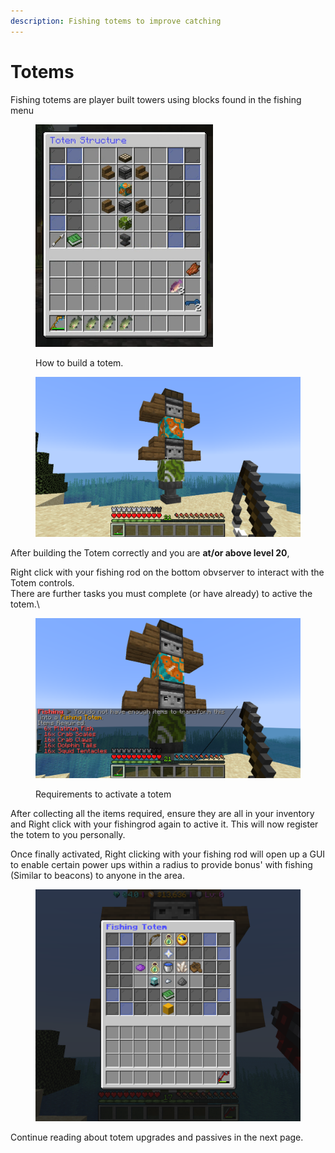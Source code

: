 ```yaml
---
description: Fishing totems to improve catching
---
```


# Totems

Fishing totems are player built towers using blocks found in the fishing menu

<figure><img src="../../.gitbook/assets/totem_gui.png" alt="" width="284"><figcaption><p>How to build a totem.</p></figcaption></figure>

<figure><img src="../../.gitbook/assets/2023-07-20_23.49.50.png" alt="" width="563"><figcaption></figcaption></figure>

After building the Totem correctly and you are **at/or above level 20**,&#x20;

Right click with your fishing rod on the bottom obvserver to interact with the Totem controls. \
There are further tasks you must complete (or have already) to active the totem.\


<figure><img src="../../.gitbook/assets/2023-07-20_23.50.50.png" alt="" width="563"><figcaption><p>Requirements to activate a totem</p></figcaption></figure>

After collecting all the items required, ensure they are all in your inventory and Right click with your fishingrod again to active it. This will now register the totem to you personally.

Once finally activated, Right clicking with your fishing rod will open up a GUI to enable certain power ups within a radius to provide bonus' with fishing (Similar to beacons) to anyone in the area.

<figure><img src="../../.gitbook/assets/2023-08-02_15.45.17.png" alt="" width="563"><figcaption></figcaption></figure>

Continue reading about totem upgrades and passives in the next page.
